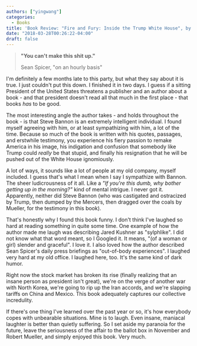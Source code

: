 ```yaml
---
authors: ["yingwang"]
categories:
  - Books
title: 'Book Review: "Fire and Fury: Inside the Trump White House", by Michael Wolff'
date: "2018-03-28T00:26:22-04:00"
draft: false
---
```


> **"You can't make this shit up."**
>
> Sean Spicer, "on an hourly basis"

I'm definitely a few months late to this party, but what they say about it is true. I just couldn't put this down. I finished it in two days. I guess if a sitting President of the United States threatens a publisher and an author about a book - and that president doesn't read all that much in the first place - that books _has_ to be good.

The most interesting angle the author takes - and holds throughout the book - is that Steve Bannon is an extremely intelligent individual. I found myself agreeing with him, or at least sympathizing with him, a lot of the time. Because so much of the book is written with his quotes, passages, and erstwhile testimony, you experience his fiery passion to remake America in his image, his indigation and confusion that somebody like Trump could _really_ be that stupid, and finally his resignation that he will be pushed out of the White House ignomiously.

A lot of ways, it sounds like a lot of people at my old company, myself included. I guess that's what I mean when I say I sympathize with Bannon. The sheer ludicrousness of it all. Like a _"If you're this dumb, why bother getting up in the morning?"_ kind of mental intrigue. I never got it. Apparently, neither did Steve Bannon (who was castigated and ostracized by Trump, then dumped by the Mercers, then dragged over the coals by Mueller, for the testimony in this book).

That's honestly why I found this book funny. I don't think I've laughed so hard at reading something in quite some time. One example of how the author made me laugh was describing Jared Kushner as "sylphlike". I did not know what that word meant, so I Googled it. It means, "(of a woman or girl) slender and graceful". I love it. I also loved how the author described Sean Spicer's daily press briefings as "out-of-body experiences". I laughed very hard at my old office. I laughed here, too. It's the same kind of dark humor.

Right now the stock market has broken its rise (finally realizing that an insane person as president isn't great), we're on the verge of another war with North Korea, we're going to rip up the Iran accords, and we're slapping tariffs on China and Mexico. This book adequately captures our collective incredulity.

If there's one thing I've learned over the past year or so, it's how everybody copes with unbearable situations. Mine is to laugh. Even insane, maniacal laughter is better than quietly suffering. So I set aside my paranoia for the future, leave the seriousness of the affair to the ballot box in November and Robert Mueller, and simply enjoyed this book. Very much.
